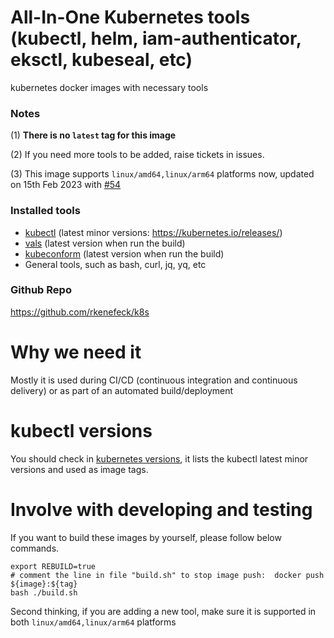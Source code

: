 # All-In-One Kubernetes tools (kubectl, helm, iam-authenticator, eksctl, kubeseal, etc)

kubernetes docker images with necessary tools 


### Notes

(1) **There is no `latest` tag for this image**

(2) If you need more tools to be added, raise tickets in issues.

(3) This image supports `linux/amd64,linux/arm64` platforms now, updated on 15th Feb 2023 with [#54](https://github.com/alpine-docker/k8s/pull/54)

### Installed tools

- [kubectl](https://kubernetes.io/docs/tasks/tools/install-kubectl/) (latest minor versions: https://kubernetes.io/releases/)
- [vals](https://github.com/helmfile/vals) (latest version when run the build)
- [kubeconform](https://github.com/yannh/kubeconform) (latest version when run the build)
- General tools, such as bash, curl, jq, yq, etc

### Github Repo

https://github.com/rkenefeck/k8s


# Why we need it

Mostly it is used during CI/CD (continuous integration and continuous delivery) or as part of an automated build/deployment

# kubectl versions

You should check in [kubernetes versions](https://kubernetes.io/releases/), it lists the kubectl latest minor versions and used as image tags.

# Involve with developing and testing

If you want to build these images by yourself, please follow below commands.

```
export REBUILD=true
# comment the line in file "build.sh" to stop image push:  docker push ${image}:${tag}
bash ./build.sh
```

Second thinking, if you are adding a new tool, make sure it is supported in both `linux/amd64,linux/arm64` platforms



